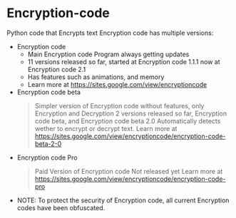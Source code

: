 # Encryption-code
Python code that Encrypts text
Encryption code has multiple versions:
 - Encryption code
    - Main Encryption code Program always getting updates
    - 11 versions released so far, started at Encryption code 1.1.1 now at Encryption code 2.1
    - Has features such as animations, and memory
    - Learn more at https://sites.google.com/view/encryptioncode
 - Encryption code beta 
    > Simpler version of Encryption code without features, only Encryption and Decryption
    > 2 versions released so far, Encryption code beta, and Encryption code beta 2.0
    > Automatically detects wether to encrypt or decrypt text.
    > Learn more at https://sites.google.com/view/encryptioncode/encryption-code-beta-2-0
 - Encryption code Pro
    > Paid Version of Encryption code
    > Not released yet
    > Learn more at https://sites.google.com/view/encryptioncode/encryption-code-pro
* NOTE: To protect the security of Encryption code, all current Encryption codes have been obfuscated.

